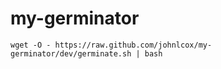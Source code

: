 my-germinator
=============

`wget -O - https://raw.github.com/johnlcox/my-germinator/dev/germinate.sh | bash`
